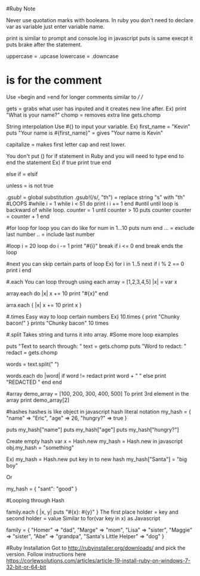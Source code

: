 #Ruby Note

Never use quotation marks with booleans.
In ruby you don't need to declare var as variable just enter variable name.

print is similar to prompt and console.log in javascript
puts is same execpt it puts brake after the statement.

uppercase = .upcase
lowercase = .downcase

# is for the comment

Use =begin and =end for longer comments similar to */ /*

gets = grabs what user has inputed and it creates new line after. Ex) print "What is your name?"
chomp = removes extra line
gets.chomp 

String interpolation
Use #{} to input your variable.
Ex) first_name = "Kevin"
puts "Your name is #{first_name}" = gives "Your name is Kevin"

capitalize = makes first letter cap and rest lower.

You don't put () for if statement in Ruby and you will need to type end to end the statement
Ex) if true 
        print true 
    end

else if = elsif

unless = is not true

.gsub! = global substitution
.gsub!(/s/, "th") = replace string "s" with "th"
#LOOPS
#while
i = 1
while i < 51 do
    print i
    i += 1
end
#until
until loop is backward of while loop.
counter = 1
until counter > 10
  puts counter
  counter = counter + 1
end

#for loop
for loop you can do like
for num in 1...10
  puts num
end
... = exclude last number
.. = include last number

#loop
i = 20
loop do
  i -= 1
  print "#{i}"
  break if i <= 0
end
break ends the loop

#next
you can skip certain parts of loop
Ex)
for i in 1..5
  next if i % 2 == 0
  print i
end

#.each
You can loop through using each
array = [1,2,3,4,5]
|x| = var x

array.each do |x|
  x += 10
  print "#{x}"
end

arra.each { 
    |x| x += 10
    print x
}

#.times
Easy way to loop certain numbers
Ex) 10.times { print "Chunky bacon!" }
prints "Chunky bacon" 10 times

#.split
Takes string and turns it into array.
#Some more loop examples

puts "Text to search through: "
text = gets.chomp
puts "Word to redact: "
redact = gets.chomp

words = text.split(" ")

words.each do |word|
  if word != redact
    print word + " "
  else
    print "REDACTED "
  end
end

#array
demo_array = [100, 200, 300, 400, 500]
To print 3rd element in the array
print  demo_array[2]

#hashes
hashes is like object in javascript
hash literal notation
my_hash = { "name" => "Eric",
  "age" => 26,
  "hungry?" => true
}

puts my_hash["name"]
puts my_hash["age"]
puts my_hash["hungry?"]

Create empty hash
var x = Hash.new
my_hash = Hash.new in javascript obj.my_hash = "something"

Ex)
my_hash = Hash.new
put key in to new hash
my_hash["Santa"] = "big boy"

Or

my_hash = {
    "sant": "good"
}

#Looping through Hash

family.each { |x, y| puts "#{x}: #{y}" }
The first place holder = key and second holder = value
Similar to for(var key in x) as Javascript

family = { "Homer" => "dad",
  "Marge" => "mom",
  "Lisa" => "sister",
  "Maggie" => "sister",
  "Abe" => "grandpa",
  "Santa's Little Helper" => "dog"
}

#Ruby Installation
Got to http://rubyinstaller.org/downloads/ and pick the version.
Follow instructions here https://corlewsolutions.com/articles/article-19-install-ruby-on-windows-7-32-bit-or-64-bit